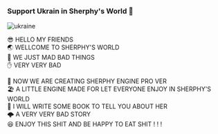### Support Ukrain in Sherphy's World 👋


![ukraine](https://github.com/CuSO4H2O5/CuSO4H2O5/assets/49385940/f3e93d34-6632-4d84-9bba-a5b4b2621750#pic_center)


😎 HELLO MY FRIENDS   
🌏 WELLCOME TO SHERPHY'S WORLD    
💩 WE JUST MAD BAD THINGS   
✋ VERY VERY BAD   

🥇 NOW WE ARE CREATING SHERPHY ENGINE PRO VER   
🏖️ A LITTLE ENGINE MADE FOR LET EVERYONE ENJOY IN SHERPHY'S WORLD   
📖 I WILL WRITE SOME BOOK TO TELL YOU ABOUT HER   
🌩️ A VERY VERY BAD STORY   
😆 ENJOY THIS SHIT AND BE HAPPY TO EAT SHIT ! ! !  

<!--
**CuSO4H2O5/CuSO4H2O5** is a ✨ _special_ ✨ repository because its `README.md` (this file) appears on your GitHub profile.

Here are some ideas to get you started:

- 🔭 I’m currently working on ...
- 🌱 I’m currently learning ...
- 👯 I’m looking to collaborate on ...
- 🤔 I’m looking for help with ...
- 💬 Ask me about ...
- 📫 How to reach me: ...
- 😄 Pronouns: ...
- ⚡ Fun fact: ...
-->
